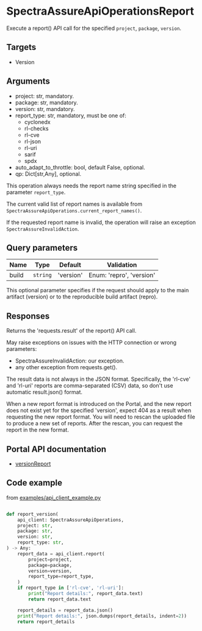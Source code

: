 # SpectraAssureApiOperationsReport

Execute a report() API call for the specified `project`, `package`, `version`.

## Targets

- Version

## Arguments

- project: str, mandatory.
- package: str, mandatory.
- version: str, mandatory.
- report_type: str, mandatory, must be one of:
    - cyclonedx
    - rl-checks
    - rl-cve
    - rl-json
    - rl-uri
    - sarif
    - spdx
- auto_adapt_to_throttle: bool, default False, optional.
- qp: Dict[str,Any], optional.


This operation always needs the report name string specified in the parameter `report_type`.

The current valid list of report names is available from `SpectraAssureApiOperations.current_report_names()`.

If the requested report name is invalid, the operation will raise an exception `SpectraAssureInvalidAction`.

## Query parameters

| Name          | Type                  | Default   | Validation |
| --            | --                    | --        | --         |
| build         | `string`              | 'version' | Enum: 'repro', 'version' |

This optional parameter specifies if the request should apply to the main artifact (version) or to the reproducible build artifact (repro).

## Responses

Returns the 'requests.result' of the report() API call.

May raise exceptions on issues with the HTTP connection or wrong parameters:

- SpectraAssureInvalidAction: our exception.
- any other exception from requests.get().

The result data is not always in the JSON format. Specifically, the 'rl-cve' and 'rl-uri' reports are comma-separated (CSV) data, so don't use automatic result.json() format.

When a new report format is introduced on the Portal, and the new report does not exist yet for the specified 'version', expect 404 as a result when requesting the new report format. You will need to rescan the uploaded file to produce a new set of reports. After the rescan, you can request the report in the new format.

## Portal API documentation

- [versionReport](https://docs.secure.software/api-reference/#tag/Version/operation/getVersionReport)

## Code example

from [examples/api_client_example.py](../examples/api_client_example.py)


```python

def report_version(
    api_client: SpectraAssureApiOperations,
    project: str,
    package: str,
    version: str,
    report_type: str,
) -> Any:
    report_data = api_client.report(
        project=project,
        package=package,
        version=version,
        report_type=report_type,
    )
    if report_type in ['rl-cve', 'rl-uri']:
        print("Report details:", report_data.text)
        return report_data.text

    report_details = report_data.json()
    print("Report details:", json.dumps(report_details, indent=2))
    return report_details
```
